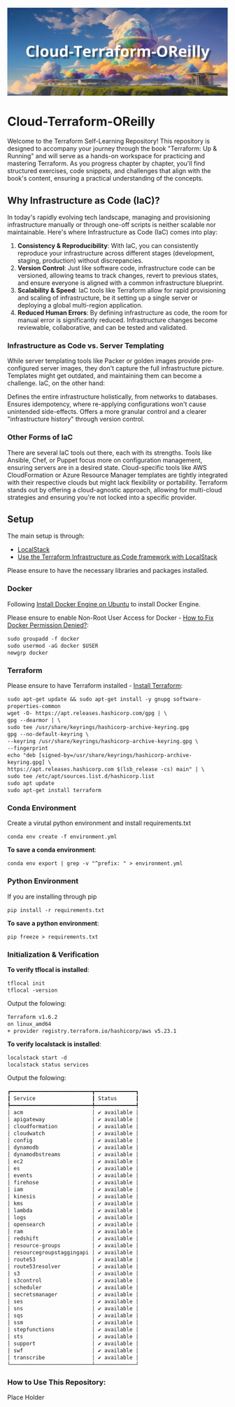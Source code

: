![Main Banner](./markdown-images/main-banner.png)

# Cloud-Terraform-OReilly

Welcome to the Terraform Self-Learning Repository! This repository is designed to accompany your journey through the book "Terraform: Up & Running" and will serve as a hands-on workspace for practicing and mastering Terraform. As you progress chapter by chapter, you'll find structured exercises, code snippets, and challenges that align with the book's content, ensuring a practical understanding of the concepts.

## Why Infrastructure as Code (IaC)?
In today's rapidly evolving tech landscape, managing and provisioning infrastructure manually or through one-off scripts is neither scalable nor maintainable. Here's where Infrastructure as Code (IaC) comes into play:

1. **Consistency & Reproducibility**: With IaC, you can consistently reproduce your infrastructure across different stages (development, staging, production) without discrepancies.
2. **Version Control**: Just like software code, infrastructure code can be versioned, allowing teams to track changes, revert to previous states, and ensure everyone is aligned with a common infrastructure blueprint.
3. **Scalability & Speed**: IaC tools like Terraform allow for rapid provisioning and scaling of infrastructure, be it setting up a single server or deploying a global multi-region application.
4. **Reduced Human Errors**: By defining infrastructure as code, the room for manual error is significantly reduced. Infrastructure changes become reviewable, collaborative, and can be tested and validated.

### Infrastructure as Code vs. Server Templating
While server templating tools like Packer or golden images provide pre-configured server images, they don't capture the full infrastructure picture. Templates might get outdated, and maintaining them can become a challenge. IaC, on the other hand:

Defines the entire infrastructure holistically, from networks to databases.
Ensures idempotency, where re-applying configurations won't cause unintended side-effects.
Offers a more granular control and a clearer "infrastructure history" through version control.

### Other Forms of IaC
There are several IaC tools out there, each with its strengths. Tools like Ansible, Chef, or Puppet focus more on configuration management, ensuring servers are in a desired state. Cloud-specific tools like AWS CloudFormation or Azure Resource Manager templates are tightly integrated with their respective clouds but might lack flexibility or portability. Terraform stands out by offering a cloud-agnostic approach, allowing for multi-cloud strategies and ensuring you're not locked into a specific provider.

## Setup

The main setup is through:
- [LocalStack](https://github.com/localstack/localstack)
- [Use the Terraform Infrastructure as Code framework with LocalStack](https://docs.localstack.cloud/user-guide/integrations/terraform/)

Please ensure to have the necessary libraries and packages installed.

### Docker

Following [Install Docker Engine on Ubuntu](https://docs.docker.com/engine/install/ubuntu/) to install Docker Engine.

Please ensure to enable Non-Root User Access for Docker - [How to Fix Docker Permission Denied?](https://phoenixnap.com/kb/docker-permission-denied):
```termnial
sudo groupadd -f docker
sudo usermod -aG docker $USER
newgrp docker
```

### Terraform

Please ensure to have Terraform installed - [Install Terraform](https://developer.hashicorp.com/terraform/tutorials/aws-get-started/install-cli):

```terminal
sudo apt-get update && sudo apt-get install -y gnupg software-properties-common
wget -O- https://apt.releases.hashicorp.com/gpg | \
gpg --dearmor | \
sudo tee /usr/share/keyrings/hashicorp-archive-keyring.gpg
gpg --no-default-keyring \
--keyring /usr/share/keyrings/hashicorp-archive-keyring.gpg \
--fingerprint
echo "deb [signed-by=/usr/share/keyrings/hashicorp-archive-keyring.gpg] \
https://apt.releases.hashicorp.com $(lsb_release -cs) main" | \
sudo tee /etc/apt/sources.list.d/hashicorp.list
sudo apt update
sudo apt-get install terraform
```

### Conda Environment

Create a virutal python environment and install requirements.txt

```terminal
conda env create -f environment.yml
```

**To save a conda environment**:
```terminal
conda env export | grep -v "^prefix: " > environment.yml
```

### Python Environment

If you are installing through pip

```terminal
pip install -r requirements.txt
```

**To save a python environment**:
```terminal
pip freeze > requirements.txt
```

### Initialization & Verification

**To verify tflocal is installed**:
```terminal
tflocal init
tflocal -version
```
Output the folowing:
```terminal
Terraform v1.6.2
on linux_amd64
+ provider registry.terraform.io/hashicorp/aws v5.23.1
```

**To verify localstack is installed**:

```terminal
localstack start -d
localstack status services
```
Output the folowing:
```terminal
┏━━━━━━━━━━━━━━━━━━━━━━━━━━┳━━━━━━━━━━━━━┓
┃ Service                  ┃ Status      ┃
┡━━━━━━━━━━━━━━━━━━━━━━━━━━╇━━━━━━━━━━━━━┩
│ acm                      │ ✔ available │
│ apigateway               │ ✔ available │
│ cloudformation           │ ✔ available │
│ cloudwatch               │ ✔ available │
│ config                   │ ✔ available │
│ dynamodb                 │ ✔ available │
│ dynamodbstreams          │ ✔ available │
│ ec2                      │ ✔ available │
│ es                       │ ✔ available │
│ events                   │ ✔ available │
│ firehose                 │ ✔ available │
│ iam                      │ ✔ available │
│ kinesis                  │ ✔ available │
│ kms                      │ ✔ available │
│ lambda                   │ ✔ available │
│ logs                     │ ✔ available │
│ opensearch               │ ✔ available │
│ ram                      │ ✔ available │
│ redshift                 │ ✔ available │
│ resource-groups          │ ✔ available │
│ resourcegroupstaggingapi │ ✔ available │
│ route53                  │ ✔ available │
│ route53resolver          │ ✔ available │
│ s3                       │ ✔ available │
│ s3control                │ ✔ available │
│ scheduler                │ ✔ available │
│ secretsmanager           │ ✔ available │
│ ses                      │ ✔ available │
│ sns                      │ ✔ available │
│ sqs                      │ ✔ available │
│ ssm                      │ ✔ available │
│ stepfunctions            │ ✔ available │
│ sts                      │ ✔ available │
│ support                  │ ✔ available │
│ swf                      │ ✔ available │
│ transcribe               │ ✔ available │
└──────────────────────────┴─────────────┘
```

### How to Use This Repository:

Place Holder